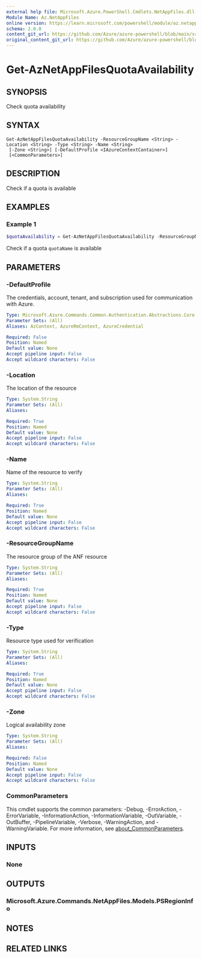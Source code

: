 ```yaml
---
external help file: Microsoft.Azure.PowerShell.Cmdlets.NetAppFiles.dll-Help.xml
Module Name: Az.NetAppFiles
online version: https://learn.microsoft.com/powershell/module/az.netappfiles/get-aznetappfilesquotaavailability
schema: 2.0.0
content_git_url: https://github.com/Azure/azure-powershell/blob/main/src/NetAppFiles/NetAppFiles/help/Get-AzNetAppFilesQuotaAvailability.md
original_content_git_url: https://github.com/Azure/azure-powershell/blob/main/src/NetAppFiles/NetAppFiles/help/Get-AzNetAppFilesQuotaAvailability.md
---
```


# Get-AzNetAppFilesQuotaAvailability

## SYNOPSIS
Check quota availability

## SYNTAX

```
Get-AzNetAppFilesQuotaAvailability -ResourceGroupName <String> -Location <String> -Type <String> -Name <String>
 [-Zone <String>] [-DefaultProfile <IAzureContextContainer>]
 [<CommonParameters>]
```

## DESCRIPTION
Check if a quota is available

## EXAMPLES

### Example 1
```powershell
$quotaAvailability = Get-AzNetAppFilesQuotaAvailability -ResourceGroupName "MyRG" -Location "westus" -Type "Microsoft.NetApp/netAppAccounts" -Name "quotaName"
```

Check if a quota `quotaName` is available

## PARAMETERS

### -DefaultProfile
The credentials, account, tenant, and subscription used for communication with Azure.

```yaml
Type: Microsoft.Azure.Commands.Common.Authentication.Abstractions.Core.IAzureContextContainer
Parameter Sets: (All)
Aliases: AzContext, AzureRmContext, AzureCredential

Required: False
Position: Named
Default value: None
Accept pipeline input: False
Accept wildcard characters: False
```

### -Location
The location of the resource

```yaml
Type: System.String
Parameter Sets: (All)
Aliases:

Required: True
Position: Named
Default value: None
Accept pipeline input: False
Accept wildcard characters: False
```

### -Name
Name of the resource to verify

```yaml
Type: System.String
Parameter Sets: (All)
Aliases:

Required: True
Position: Named
Default value: None
Accept pipeline input: False
Accept wildcard characters: False
```

### -ResourceGroupName
The resource group of the ANF resource

```yaml
Type: System.String
Parameter Sets: (All)
Aliases:

Required: True
Position: Named
Default value: None
Accept pipeline input: False
Accept wildcard characters: False
```

### -Type
Resource type used for verification

```yaml
Type: System.String
Parameter Sets: (All)
Aliases:

Required: True
Position: Named
Default value: None
Accept pipeline input: False
Accept wildcard characters: False
```

### -Zone
Logical availability zone

```yaml
Type: System.String
Parameter Sets: (All)
Aliases:

Required: False
Position: Named
Default value: None
Accept pipeline input: False
Accept wildcard characters: False
```

### CommonParameters
This cmdlet supports the common parameters: -Debug, -ErrorAction, -ErrorVariable, -InformationAction, -InformationVariable, -OutVariable, -OutBuffer, -PipelineVariable, -Verbose, -WarningAction, and -WarningVariable. For more information, see [about_CommonParameters](http://go.microsoft.com/fwlink/?LinkID=113216).

## INPUTS

### None

## OUTPUTS

### Microsoft.Azure.Commands.NetAppFiles.Models.PSRegionInfo

## NOTES

## RELATED LINKS
